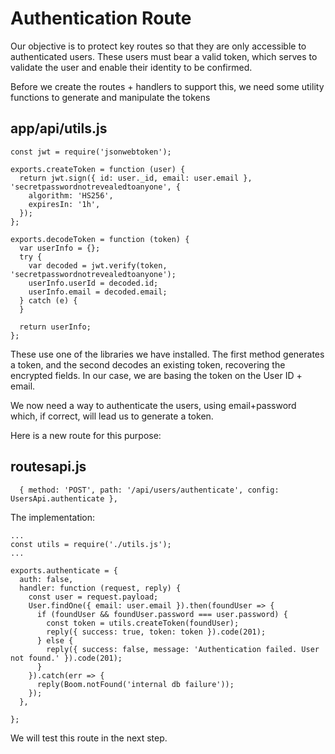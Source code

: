 # Authentication Route

Our objective is to protect key routes so that they are only accessible to authenticated users. These users must bear a valid token, which serves to validate the user and enable their identity to be confirmed.

Before we create the routes + handlers to support this, we need some utility functions to generate and manipulate the tokens

## app/api/utils.js

~~~
const jwt = require('jsonwebtoken');

exports.createToken = function (user) {
  return jwt.sign({ id: user._id, email: user.email }, 'secretpasswordnotrevealedtoanyone', {
    algorithm: 'HS256',
    expiresIn: '1h',
  });
};

exports.decodeToken = function (token) {
  var userInfo = {};
  try {
    var decoded = jwt.verify(token, 'secretpasswordnotrevealedtoanyone');
    userInfo.userId = decoded.id;
    userInfo.email = decoded.email;
  } catch (e) {
  }

  return userInfo;
};

~~~

These use one of the libraries we have installed. The first method generates a token, and the second decodes an existing token, recovering the encrypted fields. In our case, we are basing the token on the User ID + email.

We now need a way to authenticate the users, using email+password which, if correct, will lead us to generate a token.

Here is a new route for this purpose:

## routesapi.js

~~~
  { method: 'POST', path: '/api/users/authenticate', config: UsersApi.authenticate },
~~~

The implementation:

~~~
...
const utils = require('./utils.js');
...

exports.authenticate = {
  auth: false,
  handler: function (request, reply) {
    const user = request.payload;
    User.findOne({ email: user.email }).then(foundUser => {
      if (foundUser && foundUser.password === user.password) {
        const token = utils.createToken(foundUser);
        reply({ success: true, token: token }).code(201);
      } else {
        reply({ success: false, message: 'Authentication failed. User not found.' }).code(201);
      }
    }).catch(err => {
      reply(Boom.notFound('internal db failure'));
    });
  },

};
~~~

We will test this route in the next step.
